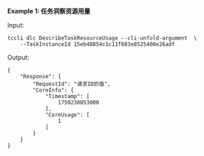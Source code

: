 **Example 1: 任务洞察资源用量**



Input: 

```
tccli dlc DescribeTaskResourceUsage --cli-unfold-argument  \
    --TaskInstanceId 15eb48854c1c11f083e8525400e26adf
```

Output: 
```
{
    "Response": {
        "RequestId": "请求ID的值",
        "CoreInfo": {
            "Timestamp": [
                1750238853000
            ],
            "CoreUsage": [
                1
            ]
        }
    }
}
```

